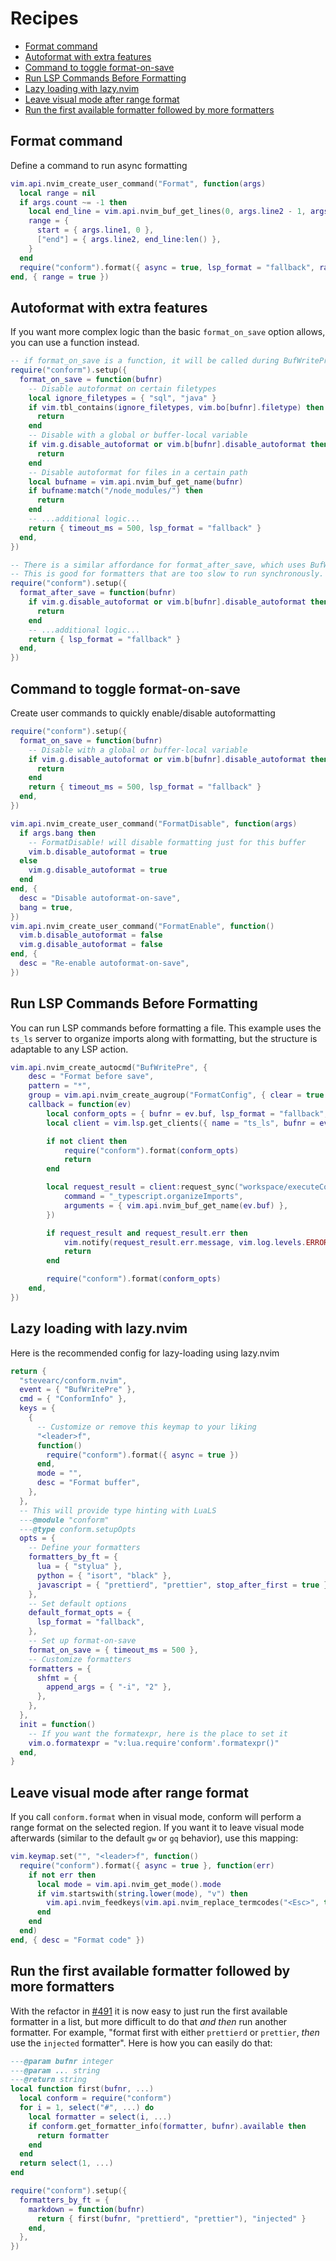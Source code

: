 # Recipes

<!-- TOC -->

- [Format command](#format-command)
- [Autoformat with extra features](#autoformat-with-extra-features)
- [Command to toggle format-on-save](#command-to-toggle-format-on-save)
- [Run LSP Commands Before Formatting](#run-lsp-commands-before-formatting)
- [Lazy loading with lazy.nvim](#lazy-loading-with-lazynvim)
- [Leave visual mode after range format](#leave-visual-mode-after-range-format)
- [Run the first available formatter followed by more formatters](#run-the-first-available-formatter-followed-by-more-formatters)

<!-- /TOC -->

## Format command

Define a command to run async formatting

```lua
vim.api.nvim_create_user_command("Format", function(args)
  local range = nil
  if args.count ~= -1 then
    local end_line = vim.api.nvim_buf_get_lines(0, args.line2 - 1, args.line2, true)[1]
    range = {
      start = { args.line1, 0 },
      ["end"] = { args.line2, end_line:len() },
    }
  end
  require("conform").format({ async = true, lsp_format = "fallback", range = range })
end, { range = true })
```

## Autoformat with extra features

If you want more complex logic than the basic `format_on_save` option allows, you can use a function instead.

<!-- AUTOFORMAT -->

```lua
-- if format_on_save is a function, it will be called during BufWritePre
require("conform").setup({
  format_on_save = function(bufnr)
    -- Disable autoformat on certain filetypes
    local ignore_filetypes = { "sql", "java" }
    if vim.tbl_contains(ignore_filetypes, vim.bo[bufnr].filetype) then
      return
    end
    -- Disable with a global or buffer-local variable
    if vim.g.disable_autoformat or vim.b[bufnr].disable_autoformat then
      return
    end
    -- Disable autoformat for files in a certain path
    local bufname = vim.api.nvim_buf_get_name(bufnr)
    if bufname:match("/node_modules/") then
      return
    end
    -- ...additional logic...
    return { timeout_ms = 500, lsp_format = "fallback" }
  end,
})

-- There is a similar affordance for format_after_save, which uses BufWritePost.
-- This is good for formatters that are too slow to run synchronously.
require("conform").setup({
  format_after_save = function(bufnr)
    if vim.g.disable_autoformat or vim.b[bufnr].disable_autoformat then
      return
    end
    -- ...additional logic...
    return { lsp_format = "fallback" }
  end,
})
```

<!-- /AUTOFORMAT -->

## Command to toggle format-on-save

Create user commands to quickly enable/disable autoformatting

```lua
require("conform").setup({
  format_on_save = function(bufnr)
    -- Disable with a global or buffer-local variable
    if vim.g.disable_autoformat or vim.b[bufnr].disable_autoformat then
      return
    end
    return { timeout_ms = 500, lsp_format = "fallback" }
  end,
})

vim.api.nvim_create_user_command("FormatDisable", function(args)
  if args.bang then
    -- FormatDisable! will disable formatting just for this buffer
    vim.b.disable_autoformat = true
  else
    vim.g.disable_autoformat = true
  end
end, {
  desc = "Disable autoformat-on-save",
  bang = true,
})
vim.api.nvim_create_user_command("FormatEnable", function()
  vim.b.disable_autoformat = false
  vim.g.disable_autoformat = false
end, {
  desc = "Re-enable autoformat-on-save",
})
```

## Run LSP Commands Before Formatting

You can run LSP commands before formatting a file. This example uses the `ts_ls` server to organize imports along with formatting, but the structure is adaptable to any LSP action.

```lua
vim.api.nvim_create_autocmd("BufWritePre", {
	desc = "Format before save",
	pattern = "*",
	group = vim.api.nvim_create_augroup("FormatConfig", { clear = true }),
	callback = function(ev)
        local conform_opts = { bufnr = ev.buf, lsp_format = "fallback", timeout_ms = 2000 }
        local client = vim.lsp.get_clients({ name = "ts_ls", bufnr = ev.buf })[1]

        if not client then
            require("conform").format(conform_opts)
            return
        end

        local request_result = client:request_sync("workspace/executeCommand", {
            command = "_typescript.organizeImports",
            arguments = { vim.api.nvim_buf_get_name(ev.buf) },
        })

        if request_result and request_result.err then
            vim.notify(request_result.err.message, vim.log.levels.ERROR)
            return
        end

        require("conform").format(conform_opts)
    end,
})
```

## Lazy loading with lazy.nvim

Here is the recommended config for lazy-loading using lazy.nvim

```lua
return {
  "stevearc/conform.nvim",
  event = { "BufWritePre" },
  cmd = { "ConformInfo" },
  keys = {
    {
      -- Customize or remove this keymap to your liking
      "<leader>f",
      function()
        require("conform").format({ async = true })
      end,
      mode = "",
      desc = "Format buffer",
    },
  },
  -- This will provide type hinting with LuaLS
  ---@module "conform"
  ---@type conform.setupOpts
  opts = {
    -- Define your formatters
    formatters_by_ft = {
      lua = { "stylua" },
      python = { "isort", "black" },
      javascript = { "prettierd", "prettier", stop_after_first = true },
    },
    -- Set default options
    default_format_opts = {
      lsp_format = "fallback",
    },
    -- Set up format-on-save
    format_on_save = { timeout_ms = 500 },
    -- Customize formatters
    formatters = {
      shfmt = {
        append_args = { "-i", "2" },
      },
    },
  },
  init = function()
    -- If you want the formatexpr, here is the place to set it
    vim.o.formatexpr = "v:lua.require'conform'.formatexpr()"
  end,
}
```

## Leave visual mode after range format

If you call `conform.format` when in visual mode, conform will perform a range format on the selected region. If you want it to leave visual mode afterwards (similar to the default `gw` or `gq` behavior), use this mapping:

```lua
vim.keymap.set("", "<leader>f", function()
  require("conform").format({ async = true }, function(err)
    if not err then
      local mode = vim.api.nvim_get_mode().mode
      if vim.startswith(string.lower(mode), "v") then
        vim.api.nvim_feedkeys(vim.api.nvim_replace_termcodes("<Esc>", true, false, true), "n", true)
      end
    end
  end)
end, { desc = "Format code" })
```

## Run the first available formatter followed by more formatters

With the refactor in [#491](https://github.com/stevearc/conform.nvim/pull/491) it is now easy to
just run the first available formatter in a list, but more difficult to do that _and then_ run
another formatter. For example, "format first with either `prettierd` or `prettier`, _then_ use the
`injected` formatter". Here is how you can easily do that:

```lua
---@param bufnr integer
---@param ... string
---@return string
local function first(bufnr, ...)
  local conform = require("conform")
  for i = 1, select("#", ...) do
    local formatter = select(i, ...)
    if conform.get_formatter_info(formatter, bufnr).available then
      return formatter
    end
  end
  return select(1, ...)
end

require("conform").setup({
  formatters_by_ft = {
    markdown = function(bufnr)
      return { first(bufnr, "prettierd", "prettier"), "injected" }
    end,
  },
})
```
